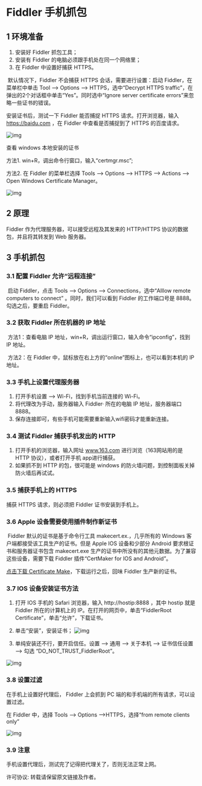 # Fiddler 手机抓包

## 1 环境准备

1. 安装好 Fiddler 抓包工具；
2. 安装有 Fiddler 的电脑必须跟手机处在同一个网络里；
3. 在 Fiddler 中设置好捕获 HTTPS。

​    默认情况下，Fiddler 不会捕获 HTTPS 会话，需要进行设置：启动 Fiddler，在菜单栏中单击 Tool --> Options --> HTTPS，选中“Decrypt HTTPS traffic”，在弹出的2个对话框中单击“Yes”。同时选中“Ignore server certificate errors”来忽略一些证书的错误。

   安装证书后，测试一下 Fiddler 能否捕捉 HTTPS 请求。打开浏览器，输入 https://baidu.com ，在 Fiddler 中查看是否捕捉到了 HTTPS 的百度请求。

![img](手机抓包-imgs/169afc2ff1f11c0b)

   查看 windows 本地安装的证书

方法1. win+R，调出命令行窗口，输入“certmgr.msc”;

方法2. 在 Fiddler 的菜单栏选择 Tools --> Options --> HTTPS --> Actions --> Open Windows Certificate Manager。

![img](手机抓包-imgs/169afc8b7e27e22e)

## 2 原理

Fiddler 作为代理服务器，可以接受远程及其发来的 HTTP/HTTPS 协议的数据包，并且将其转发到 Web 服务器。

## 3 手机抓包

### 3.1 配置 Fiddler 允许“远程连接”

​    启动 Fiddler，点击 Tools --> Options --> Connections，选中“Alllow remote computers to connect” 。同时，我们可以看到 Fiddler 的工作端口号是 8888。勾选之后，要重启 Fiddler。



### 3.2 获取 Fiddler 所在机器的 IP 地址

​    方法1：查看电脑 IP 地址，win+R，调出运行窗口，输入命令“ipconfig”，找到 IP 地址。

​    方法2：在 Fiddler 中，鼠标放在右上方的“online”图标上，也可以看到本机的 IP 地址。



### 3.3 手机上设置代理服务器

1. 打开手机设置 --> Wi-Fi，找到手机当前连接的 Wi-Fi。
2. 将代理改为手动，服务器输入 Fiddler· 所在的电脑 IP 地址，服务器端口 8888。
3. 保存连接即可，有些手机可能需要重新输入wifi密码才能重新连接。

### 



### 3.4 测试 Fiddler 捕获手机发出的 HTTP

1.  打开手机的浏览器，输入网址 www.163.com 进行浏览（163网站用的是 HTTP 协议），或者打开手机 app进行捕获。
2. 如果抓不到 HTTP 的包，很可能是 windows 的防火墙问题，到控制面板关掉防火墙后再试试。



### 3.5 捕获手机上的 HTTPS

捕获 HTTPS 请求，则必须把 Fiddler 证书安装到手机上。



### 3.6 Apple 设备需要使用插件制作新证书

​    Fiddler 默认的证书是基于命令行工具 makecert.ex.，几乎所有的 Windows 客户端都接受该工具生产的证书。但是 Apple IOS 设备和少部分 Android 要求根证书和服务器证书包含 makecert.exe 生产的证书中所没有的其他元数据。为了兼容这些设备，需要下载 Fiddler 插件“CertMaker for IOS and Android”。

   [点击下载 Certificate Make](https://www.telerik.com/fiddler/add-ons)，下载运行之后，回味 Fiddler 生产新的证书。



### 3.7 IOS 设备安装证书方法

1. 打开 IOS 手机的 Safari 浏览器，输入 http://hostip:8888 ，其中 hostip 就是 Fiddler 所在的计算机上的 IP。在打开的网页中，单击“FiddlerRoot Certificate”，单击“允许”，下载证书。

   

   

2. 单击“安装”，安装证书；               ![img](手机抓包-imgs/169aff7e5f80a3ec)

3. 单纯安装还不行，要开启信任。设置 --> 通用 --> 关于本机 --> 证书信任设置 --> 勾选 “DO_NOT_TRUST_FiddlerRoot”。

![img](手机抓包-imgs/169aff76c49e2698)



### 3.8 设置过滤

在手机上设置好代理后， Fiddler 上会抓到 PC 端的和手机端的所有请求，可以设置过滤。

在 Fiddler 中，选择 Tools --> Options -->HTTPS，选择“from remote clients only”

![img](手机抓包-imgs/169afec97e376cb9)



### 3.9 注意

手机设置代理后，测试完了记得把代理关了，否则无法正常上网。



许可协议: 转载请保留原文链接及作者。